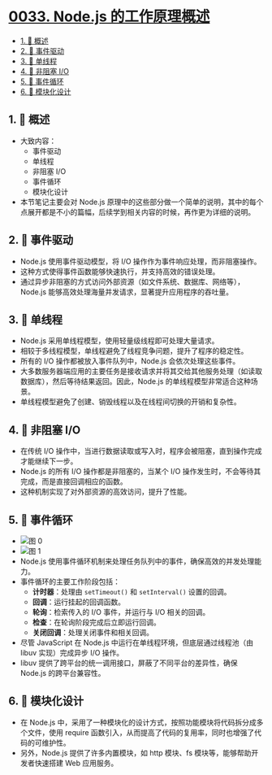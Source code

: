 # [0033. Node.js 的工作原理概述](https://github.com/Tdahuyou/TNotes.nodejs/tree/main/notes/0033.%20Node.js%20%E7%9A%84%E5%B7%A5%E4%BD%9C%E5%8E%9F%E7%90%86%E6%A6%82%E8%BF%B0)

<!-- region:toc -->

- [1. 📝 概述](#1--概述)
- [2. 📒 事件驱动](#2--事件驱动)
- [3. 📒 单线程](#3--单线程)
- [4. 📒 非阻塞 I/O](#4--非阻塞-io)
- [5. 📒 事件循环](#5--事件循环)
- [6. 📒 模块化设计](#6--模块化设计)

<!-- endregion:toc -->

## 1. 📝 概述

- 大致内容：
  - 事件驱动
  - 单线程
  - 非阻塞 I/O
  - 事件循环
  - 模块化设计
- 本节笔记主要会对 Node.js 原理中的这些部分做一个简单的说明，其中的每个点展开都是不小的篇幅，后续学到相关内容的时候，再作更为详细的说明。

## 2. 📒 事件驱动

- Node.js 使用事件驱动模型，将 I/O 操作作为事件响应处理，而非阻塞操作。
- 这种方式使得事件函数能够快速执行，并支持高效的错误处理。
- 通过异步非阻塞的方式访问外部资源（如文件系统、数据库、网络等），Node.js 能够高效处理海量并发请求，显著提升应用程序的吞吐量。

## 3. 📒 单线程

- Node.js 采用单线程模型，使用轻量级线程即可处理大量请求。
- 相较于多线程模型，单线程避免了线程竞争问题，提升了程序的稳定性。
- 所有的 I/O 操作都被放入事件队列中，Node.js 会依次处理这些事件。
- 大多数服务器端应用的主要任务是接收请求并将其交给其他服务处理（如读取数据库），然后等待结果返回。因此，Node.js 的单线程模型非常适合这种场景。
- 单线程模型避免了创建、销毁线程以及在线程间切换的开销和复杂性。

## 4. 📒 非阻塞 I/O

- 在传统 I/O 操作中，当进行数据读取或写入时，程序会被阻塞，直到操作完成才能继续下一步。
- Node.js 的所有 I/O 操作都是非阻塞的，当某个 I/O 操作发生时，不会等待其完成，而是直接回调相应的函数。
- 这种机制实现了对外部资源的高效访问，提升了性能。

## 5. 📒 事件循环

- ![图 0](https://cdn.jsdelivr.net/gh/Tdahuyou/imgs@main/2025-04-04-10-33-30.png)
- ![图 1](https://cdn.jsdelivr.net/gh/Tdahuyou/imgs@main/2025-04-24-17-37-11.png)
- Node.js 使用事件循环机制来处理任务队列中的事件，确保高效的并发处理能力。
- 事件循环的主要工作阶段包括：
  - **计时器**：处理由 `setTimeout()` 和 `setInterval()` 设置的回调。
  - **回调**：运行挂起的回调函数。
  - **轮询**：检索传入的 I/O 事件，并运行与 I/O 相关的回调。
  - **检查**：在轮询阶段完成后立即运行回调。
  - **关闭回调**：处理关闭事件和相关回调。
- 尽管 JavaScript 在 Node.js 中运行在单线程环境，但底层通过线程池（由 libuv 实现）完成异步 I/O 操作。
- libuv 提供了跨平台的统一调用接口，屏蔽了不同平台的差异性，确保 Node.js 的跨平台兼容性。

## 6. 📒 模块化设计

- 在 Node.js 中，采用了一种模块化的设计方式，按照功能模块将代码拆分成多个文件，使用 require 函数引入，从而提高了代码的复用率，同时也增强了代码的可维护性。
- 另外，Node.js 提供了许多内置模块，如 http 模块、fs 模块等，能够帮助开发者快速搭建 Web 应用服务。
